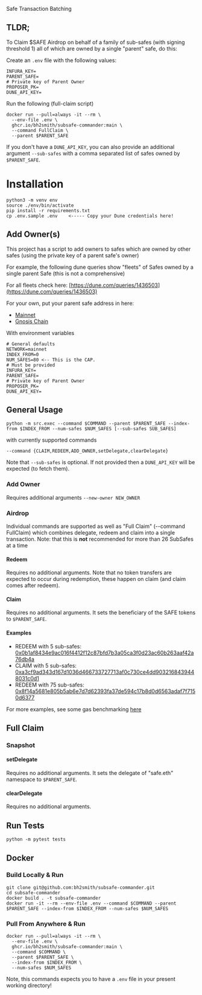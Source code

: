 Safe Transaction Batching

## TLDR;

To Claim $SAFE Airdrop on behalf of a family of sub-safes (with signing threshold 1) all of which
are owned by a single "parent" safe, do this:

Create an `.env` file with the following values:

```shell
INFURA_KEY=
PARENT_SAFE=
# Private key of Parent Owner
PROPOSER_PK=
DUNE_API_KEY=
```

Run the following (full-claim script)

```shell
docker run --pull=always -it --rm \
  --env-file .env \
  ghcr.io/bh2smith/subsafe-commander:main \
  --command FullClaim \
  --parent $PARENT_SAFE
```

If you don't have a `DUNE_API_KEY`, you can also provide an additional argument `--sub-safes` with a
comma separated list of safes owned by `$PARENT_SAFE`.

# Installation

```shell
python3 -m venv env
source ./env/bin/activate
pip install -r requirements.txt
cp .env.sample .env    <----- Copy your Dune credentials here!
```

## Add Owner(s)

This project has a script to add owners to safes which are owned by other safes
(using the private key of a parent safe's owner)

For example, the following dune queries show "fleets" of Safes owned by a single parent Safe
(this is not a comprehensive)

For all fleets check here: [https://dune.com/queries/1436503](https://dune.com/queries/1436503)

For your own, put your parent safe address in here:

- [Mainnet](https://dune.com/queries/1436503?Blockchain=ethereum)
- [Gnosis Chain](https://dune.com/queries/1436503?Blockchain=gnosis)

With environment variables

```shell
# General defaults
NETWORK=mainnet
INDEX_FROM=0
NUM_SAFES=80 <-- This is the CAP.
# Must be provided
INFURA_KEY=
PARENT_SAFE=
# Private key of Parent Owner
PROPOSER_PK=
DUNE_API_KEY=
```

## General Usage

```shell
python -m src.exec --command $COMMAND --parent $PARENT_SAFE --index-from $INDEX_FROM --num-safes $NUM_SAFES [--sub-safes SUB_SAFES]
```

with currently supported commands

```shell
--command {CLAIM,REDEEM,ADD_OWNER,setDelegate,clearDelegate}
```

Note that `--sub-safes` is optional. If not provided then a `DUNE_API_KEY` will be expected (to
fetch them).

### Add Owner

Requires additional arguments `--new-owner NEW_OWNER`

### Airdrop

Individual commands are supported as well as "Full Claim" (--command FullClaim)
which combines delegate, redeem and claim into a single transaction.
Note: that this is **not** recommended for more than 26 SubSafes at a time

#### Redeem

Requires no additional arguments. Note that no token transfers are expected to occur during
redemption, these happen on claim (and claim comes after redeem).

#### Claim

Requires no additional arguments. It sets the beneficiary of the SAFE tokens to `$PARENT_SAFE`.

#### Examples

- REDEEM with 5
  sub-safes: [0x0b1af8434e9ac016f4412f12c87bfd7b3a05ca3f0d23ac60b263aaf42a76db4a](https://etherscan.io/tx/0x0b1af8434e9ac016f4412f12c87bfd7b3a05ca3f0d23ac60b263aaf42a76db4a)
- CLAIM with 5
  sub-safes: [0xa3cf9ad343d167d1036d466733727713af0c730ce4dd9032168439448031c0d1](https://etherscan.io/tx/0xa3cf9ad343d167d1036d466733727713af0c730ce4dd9032168439448031c0d1)
- REDEEM with 75
  sub-safes: [0x8f14a5681e805b5ab6e7d7d62393fa37de594c17b8d0d6563adaf7f7150d6377](https://etherscan.io/tx/0x8f14a5681e805b5ab6e7d7d62393fa37de594c17b8d0d6563adaf7f7150d6377)

For more examples, see some gas
benchmarking [here](https://github.com/bh2smith/subsafe-commander/issues/4)

## Full Claim

### Snapshot

#### setDelegate

Requires no additional arguments. It sets the delegate of "safe.eth" namespace to `$PARENT_SAFE`.

#### clearDelegate

Requires no additional arguments.

## Run Tests

```shell
python -m pytest tests
```

## Docker

### Build Locally & Run

```shell
git clone git@github.com:bh2smith/subsafe-commander.git
cd subsafe-commander
docker build . -t subsafe-commander
docker run -it --rm --env-file .env --command $COMMAND --parent $PARENT_SAFE --index-from $INDEX_FROM --num-safes $NUM_SAFES
```

### Pull From Anywhere & Run

```shell
docker run --pull=always -it --rm \
  --env-file .env \
  ghcr.io/bh2smith/subsafe-commander:main \
  --command $COMMAND \
  --parent $PARENT_SAFE \
  --index-from $INDEX_FROM \
  --num-safes $NUM_SAFES
```

Note, this commands expects you to have a `.env` file in your present working directory!
 